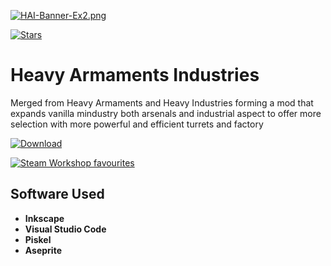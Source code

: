 [![HAI-Banner-Ex2.png](https://i.postimg.cc/K8Bhqb5x/HAI-Banner-Ex2.png)](https://postimg.cc/nXFWr65P)

[![Stars](https://img.shields.io/github/stars/Eschatologue/Heavy-Armaments-Industries?label=Star%20this%20Mod%21&style=social)]()
# Heavy Armaments Industries
Merged from Heavy Armaments and Heavy Industries forming a mod that expands vanilla mindustry both arsenals and industrial aspect to offer more selection with more powerful and efficient turrets and factory

[![Download](https://img.shields.io/github/v/release/Eschatologue/Heavy-Armaments-Industries?color=blue&include_prereleases&label=Latest%20version&logo=github&logoColor=white&style=for-the-badge)](https://github.com/Eschatologue/Heavy-Armaments-Industries/releases)

[![Steam Workshop favourites](https://img.shields.io/endpoint.svg?url=https%3A%2F%2Fshieldsio-steam-workshop.jross.me%2F2089324405%2Fsubscriptions-text&style=for-the-badge)](https://steamcommunity.com/sharedfiles/filedetails/?id=2089324405)

## Software Used
- **Inkscape** 
- **Visual Studio Code** 
- **Piskel**
- **Aseprite**


